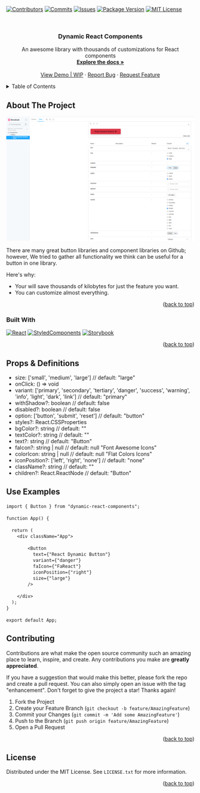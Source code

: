 <a name="readme-top"></a>

<!-- PROJECT SHIELDS -->
<!--
*** I'm using markdown "reference style" links for readability.
*** Reference links are enclosed in brackets [ ] instead of parentheses ( ).
*** See the bottom of this document for the declaration of the reference variables
*** for contributors-url, forks-url, etc. This is an optional, concise syntax you may use.
*** https://www.markdownguide.org/basic-syntax/#reference-style-links
-->

[![Contributors][contributors-shield]][contributors-url]
[![Commits][commits-shield]][commits-url]
[![Issues][issues-shield]][issues-url]
[![Package Version][version-shield]][version-url]
[![MIT License][license-shield]][license-url]

<!-- PROJECT LOGO -->
<br />
<div align="center">

  <h3 align="center">Dynamic React Components</h3>

  <p align="center">
    An awesome library with thousands of customizations for React components 
    <br />
    <a href="https://github.com/nachorsanz/react-dynamic-components"><strong>Explore the docs »</strong></a>
    <br />
    <br />
    <a href="https://dynamic-react-components-nachorsanz.vercel.app/">View Demo | WIP</a>
    ·
    <a href="https://github.com/nachorsanz/react-dynamic-components/issues">Report Bug</a>
    ·
    <a href="https://github.com/users/nachorsanz/projects/1">Request Feature</a>
  </p>
</div>

<!-- TABLE OF CONTENTS -->
<details>
  <summary>Table of Contents</summary>
  <ol>
    <li>
      <a href="#about-the-project">About The Project</a>
      <ul>
        <li><a href="#built-with">Built With</a></li>
      </ul>
    </li>
    <!--<li>
      <a href="#getting-started">Getting Started</a>
      <ul>
        <li><a href="#prerequisites">Prerequisites</a></li>
        <li><a href="#installation">Installation</a></li>
      </ul>
    </li>
    <li><a href="#usage">Usage</a></li>
    <li><a href="#roadmap">Roadmap</a></li>-->
    <li><a href="#contributing">Contributing</a></li>
    <li><a href="#license">License</a></li>
    <!--<li><a href="#contact">Contact</a></li>
    <li><a href="#acknowledgments">Acknowledgments</a></li>-->
  </ol>
</details>

<!-- ABOUT THE PROJECT -->

## About The Project

[![Product Name Screen Shot][product-screenshot]](https://example.com)

There are many great button libraries and component libraries on Github; however, We tried to gather all functionality we think can be useful for a button in one library.

Here's why:

-   Your will save thousands of kilobytes for just the feature you want.
-   You can customize almost everything.

<p align="right">(<a href="#readme-top">back to top</a>)</p>

### Built With

[![React][react.js]][react-url]
[![StyledComponents][styledcomponents]][styledcomponents-url]
[![Storybook][storybook]][storybook-url]

<p align="right">(<a href="#readme-top">back to top</a>)</p>

<!-- PROPS & DEFINITIONS-->

## Props & Definitions

-   size: ['small', 'medium', 'large'] // default: "large"
-   onClick: () => void
-   variant: ['primary', 'secondary', 'tertiary', 'danger', 'success', 'warning', 'info', 'light', 'dark', 'link'] // default: "primary"
-   withShadow?: boolean // default: false
-   disabled?: boolean // default: false
-   option: ['button', 'submit', 'reset'] // default: "button"
-   styles?: React.CSSProperties
-   bgColor?: string // default: ""
-   textColor?: string // default: ""
-   text?: string // default: "Button"
-   faIcon?: string | null // default: null "Font Awesome Icons"
-   colorIcon: string | null // default: null "Flat Colors Icons"
-   iconPosition?: ['left', 'right', 'none'] // default: "none"
-   className?: string // default: ""
-   children?: React.ReactNode // default: "Button"

<!-- USE EXAMPLES-->

## Use Examples

```
import { Button } from "dynamic-react-components";

function App() {

  return (
    <div className="App">

        <Button
          text={"React Dynamic Button"}
          variant={"danger"}
          faIcon={"FaReact"}
          iconPosition={"right"}
          size={"large"}
        />

    </div>
  );
}

export default App;
```

<!-- CONTRIBUTING -->

## Contributing

Contributions are what make the open source community such an amazing place to learn, inspire, and create. Any contributions you make are **greatly appreciated**.

If you have a suggestion that would make this better, please fork the repo and create a pull request. You can also simply open an issue with the tag "enhancement".
Don't forget to give the project a star! Thanks again!

1. Fork the Project
2. Create your Feature Branch (`git checkout -b feature/AmazingFeature`)
3. Commit your Changes (`git commit -m 'Add some AmazingFeature'`)
4. Push to the Branch (`git push origin feature/AmazingFeature`)
5. Open a Pull Request

<p align="right">(<a href="#readme-top">back to top</a>)</p>

<!-- LICENSE -->

## License

Distributed under the MIT License. See `LICENSE.txt` for more information.

<p align="right">(<a href="#readme-top">back to top</a>)</p>

<!-- MARKDOWN LINKS & IMAGES -->
<!-- https://www.markdownguide.org/basic-syntax/#reference-style-links -->

[contributors-shield]: https://img.shields.io/github/contributors/nachorsanz/react-dynamic-buttons?style=for-the-badge
[contributors-url]: https://github.com/nachorsanz/react-dynamic-buttons/graphs/contributors
[commits-shield]: https://img.shields.io/github/commit-activity/m/nachorsanz/react-dynamic-buttons?style=for-the-badge
[commits-url]: https://github.com/bshgroup/product-app/commits/main
[issues-shield]: https://img.shields.io/github/issues/nachorsanz/react-dynamic-buttons?style=for-the-badge
[issues-url]: https://github.com/nachorsanz/react-dynamic-buttons/issues
[license-shield]: https://img.shields.io/github/license/nachorsanz/react-dynamic-buttons?style=for-the-badge
[license-url]: https://github.com/nachorsanz/react-dynamic-buttons/blob/main/LICENSE.txt
[version-shield]: https://img.shields.io/github/package-json/v/nachorsanz/react-dynamic-buttons?style=for-the-badge
[version-url]: https://github.com/nachorsanz/react-dynamic-buttons/blob/main/package.json
[product-screenshot]: images/screenshot.png
[storybook]: https://img.shields.io/badge/Storybook-20232A?style=for-the-badge&logo=storybook&logoColor=FF4785
[storybook-url]: https://storybook.js.org/
[styledcomponents]: https://img.shields.io/badge/StyledComponents-20232A?style=for-the-badge&logo=styled-components&logoColor=DB7093
[styledcomponents-url]: https://styled-components.com/
[react.js]: https://img.shields.io/badge/React-20232A?style=for-the-badge&logo=react&logoColor=61DAFB
[react-url]: https://reactjs.org/
[vue.js]: https://img.shields.io/badge/Vue.js-35495E?style=for-the-badge&logo=vuedotjs&logoColor=4FC08D
[vue-url]: https://vuejs.org/
[angular.io]: https://img.shields.io/badge/Angular-DD0031?style=for-the-badge&logo=angular&logoColor=white
[angular-url]: https://angular.io/
[svelte.dev]: https://img.shields.io/badge/Svelte-4A4A55?style=for-the-badge&logo=svelte&logoColor=FF3E00
[svelte-url]: https://svelte.dev/
[laravel.com]: https://img.shields.io/badge/Laravel-FF2D20?style=for-the-badge&logo=laravel&logoColor=white
[laravel-url]: https://laravel.com
[bootstrap.com]: https://img.shields.io/badge/Bootstrap-563D7C?style=for-the-badge&logo=bootstrap&logoColor=white
[bootstrap-url]: https://getbootstrap.com
[jquery.com]: https://img.shields.io/badge/jQuery-0769AD?style=for-the-badge&logo=jquery&logoColor=white
[jquery-url]: https://jquery.com
